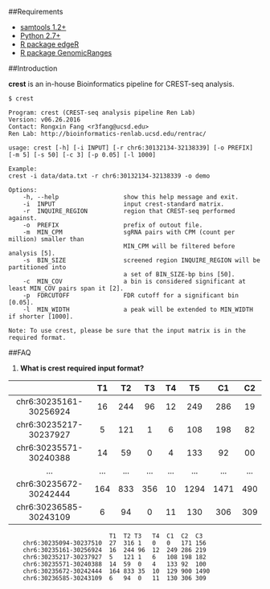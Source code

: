 ##Requirements
- [samtools 1.2+](http://www.htslib.org/doc/samtools.html)
- [Python 2.7+](https://www.python.org/download/releases/2.7/)
- [R package edgeR](https://bioconductor.org/packages/release/bioc/html/edgeR.html)
- [R package GenomicRanges](https://bioconductor.org/packages/release/bioc/html/GenomicRanges.html)

##Introduction

**crest** is an in-house Bioinformatics pipeline for CREST-seq analysis.

```
$ crest

Program: crest (CREST-seq analysis pipeline Ren Lab)
Version: v06.26.2016
Contact: Rongxin Fang <r3fang@ucsd.edu>
Ren Lab: http://bioinformatics-renlab.ucsd.edu/rentrac/

usage: crest [-h] [-i INPUT] [-r chr6:30132134-32138339] [-o PREFIX] [-m 5] [-s 50] [-c 3] [-p 0.05] [-l 1000]

Example:
crest -i data/data.txt -r chr6:30132134-32138339 -o demo

Options:
	-h, --help                  show this help message and exit.
	-i  INPUT                   input crest-standard matrix.
	-r  INQUIRE_REGION          region that CREST-seq performed against.
	-o  PREFIX                  prefix of outout file.
	-m  MIN_CPM                 sgRNA pairs with CPM (count per million) smaller than
	                            MIN_CPM will be filtered before analysis [5].
	-s  BIN_SIZE                screened region INQUIRE_REGION will be partitioned into
	                            a set of BIN_SIZE-bp bins [50].
	-c  MIN_COV                 a bin is considered significant at least MIN_COV pairs span it [2].
	-p  FDRCUTOFF               FDR cutoff for a significant bin [0.05].
	-l  MIN_WIDTH               a peak will be extended to MIN_WIDTH if shorter [1000].

Note: To use crest, please be sure that the input matrix is in the required format.
```

##FAQ

1. **What is crest required input format?**  
 
 |  | T1 | T2 | T3 | T4 | T5 | C1 | C2 |  
 |:------------------:|:-------------:|:-----:|:------:|:-------:|:-------:|:-------:|:-------:|
 | chr6:30235161-30256924	|16	 |244	|96	 |12   |249	   |286	   |19
 | chr6:30235217-30237927	|5	 |121	|1	 |6	   |108	   |198	   |82
 | chr6:30235571-30240388	|14	 |59	|0	 |4	   |133	   |92	   |00
 | ...	|...	 |...	|...	 |...	   |...	   |...	   |...
 | chr6:30235672-30242444	|164 |833	|356 |10   |1294   |1471   |490
 | chr6:30236585-30243109	|6	 |94	|0	 |11   |130	   |306	   |309


```
                            T1  T2 T3   T4  C1  C2  C3 
    chr6:30235094-30237510  27	316	1	0	0	171	156
	chr6:30235161-30256924	16	244	96	12	249	286	219
	chr6:30235217-30237927	5	121	1	6	108	198	182
	chr6:30235571-30240388	14	59	0	4   133	92	100
	chr6:30235672-30242444	164	833	35	10	129	900	1490
	chr6:30236585-30243109	6	94	0	11	130	306	309
```